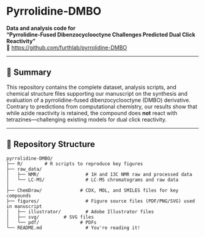 # Pyrrolidine-DMBO

**Data and analysis code for**  
**“Pyrrolidine-Fused Dibenzocyclooctyne Challenges Predicted Dual Click Reactivity”**  
🔗 https://github.com/furthlab/pyrrolidine-DMBO

---

## 🧪 Summary

This repository contains the complete dataset, analysis scripts, and chemical structure files supporting our manuscript on the synthesis and evaluation of a pyrrolidine-fused dibenzocyclooctyne (DMBO) derivative. Contrary to predictions from computational chemistry, our results show that while azide reactivity is retained, the compound does **not** react with tetrazines—challenging existing models for dual click reactivity.

---

## 📁 Repository Structure

```
pyrrolidine-DMBO/
├── R/        # R scripts to reproduce key figures
├── raw_data/
│   ├── NMR/                 # 1H and 13C NMR raw and processed data
│   └── LC-MS/               # LC-MS chromatograms and raw data
│   
├── ChemDraw/              # CDX, MOL, and SMILES files for key compounds
├── figures/                 # Figure source files (PDF/PNG/SVG) used in manuscript
│   ├── illustrator/         # Adobe Illustrator files
│   ├── svg/         # SVG files
│   └── pdf/               # PDFs
└── README.md                # You're reading it!
```
